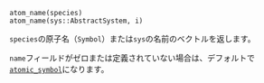 ```
atom_name(species)
atom_name(sys::AbstractSystem, i)
```

`species`の原子名（`Symbol`）または`sys`の名前のベクトルを返します。

`name`フィールドがゼロまたは定義されていない場合は、デフォルトで[`atomic_symbol`](@ref)になります。
